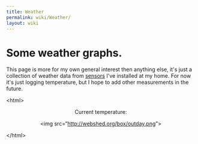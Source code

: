 ```yaml
---
title: Weather
permalink: wiki/Weather/
layout: wiki
---
```


Some weather graphs.
====================

This page is more for my own general interest then anything else, it's
just a collection of weather data from
[sensors](/wiki/RaspberryPI_Multiple_DS1820 "wikilink") I've installed at my
home. For now it's just logging temperature, but I hope to add other
measurements in the future.

&lt;html&gt;

<center>
Current temperature:  
  
&lt;img src=“<http://webshed.org/box/outday.png>”&gt;

</center>
&lt;/html&gt;
